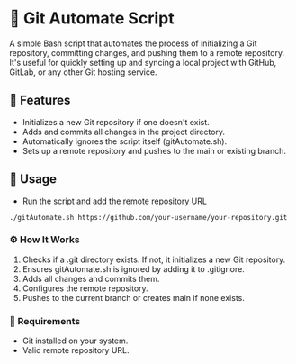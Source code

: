 # 🚀 Git Automate Script
A simple Bash script that automates the process of initializing a Git repository, committing changes, and pushing them to a remote repository. 
It's useful for quickly setting up and syncing a local project with GitHub, GitLab, or any other Git hosting service.

## 📌 Features
- Initializes a new Git repository if one doesn't exist.
- Adds and commits all changes in the project directory.
- Automatically ignores the script itself (gitAutomate.sh).
- Sets up a remote repository and pushes to the main or existing branch.

## 📖 Usage
- Run the script and add the remote repository URL
```
./gitAutomate.sh https://github.com/your-username/your-repository.git
```
### ⚙️ How It Works
1. Checks if a .git directory exists. If not, it initializes a new Git repository.
2. Ensures gitAutomate.sh is ignored by adding it to .gitignore.
3. Adds all changes and commits them.
4. Configures the remote repository.
5. Pushes to the current branch or creates main if none exists.

### 🔧 Requirements
- Git installed on your system.
- Valid remote repository URL.

